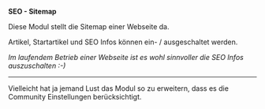**SEO - Sitemap**

Diese Modul stellt die Sitemap einer Webseite da.

Artikel, Startartikel und SEO Infos können ein- / ausgeschaltet werden.

_Im laufendem Betrieb einer Webseite ist es wohl sinnvoller die SEO Infos auszuschalten :-)_

---

Vielleicht hat ja jemand Lust das Modul so zu erweitern, dass es die Community Einstellungen berücksichtigt.